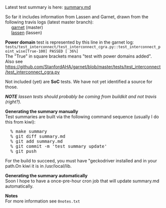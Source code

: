 Latest test summary is here: [summary.md](summary.md)

So far it includes information from Lassen and Garnet, 
drawn from the following travis logs (latest master branch):
<br/>
&nbsp;&nbsp;&nbsp;&nbsp;
[garnet](https://travis-ci.com/StanfordAHA/garnet/branches) (master)
<br/>
&nbsp;&nbsp;&nbsp;&nbsp;
[lassen](https://travis-ci.com/StanfordAHA/lassen/branches) (lassen)

<b>Power domain</b> test is represented by this line in the garnet log:<br/>
`tests/test_interconnect/test_interconnect_cgra.py::test_interconnect_point_wise[True-100] PASSED [ 36%]`
<br/>
The "True" in square brackets means "test with power domains added". Also see
<br/>
https://github.com/StanfordAHA/garnet/blob/master/tests/test_interconnect/test_interconnect_cgra.py

Not included (yet) are <b>SoC</b> tests. 
We have not yet identified a source for those.

<i><b>NOTE</b> lassen tests should probably be coming from buildkit
and not travis (right?).</i>

<b>Generating the summary manually</b><br/>
Test summaries are built via the following command sequence 
(usually I do this from kiwi):
<pre>
  % make summary
  % git diff summary.md
  % git add summary.md
  % git commit -m 'test summary update'
  % git push
</pre>

For the build to succeed, you must have "geckodriver installed and in
your path.On kiwi it is in /usr/local/lib.

<b>Generating the summary automatically</b><br/>
Soon I hope to have a once-pre-hour cron job that will update
summary.md automatically.

<b>Notes</b><br/>
For more information see `0notes.txt`






